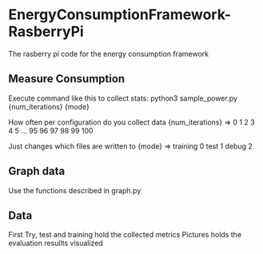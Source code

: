 # EnergyConsumptionFramework-RasberryPi
The rasberry pi code for the energy consumption framework

## Measure Consumption
Execute command like this to collect stats:
python3 sample_power.py {num_iterations} {mode}

How often per configuration do you collect data
{num_iterations} => 0 1 2 3 4 5 ... 95 96 97 98 99 100

Just changes which files are written to
{mode} => training 0 test 1 debug 2 

## Graph data
Use the functions described in graph.py 

## Data
First Try, test and training hold the collected metrics
Pictures holds the evaluation resullts visualized